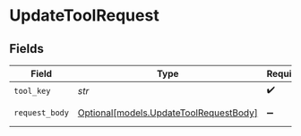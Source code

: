# UpdateToolRequest


## Fields

| Field                                                                        | Type                                                                         | Required                                                                     | Description                                                                  |
| ---------------------------------------------------------------------------- | ---------------------------------------------------------------------------- | ---------------------------------------------------------------------------- | ---------------------------------------------------------------------------- |
| `tool_key`                                                                   | *str*                                                                        | :heavy_check_mark:                                                           | N/A                                                                          |
| `request_body`                                                               | [Optional[models.UpdateToolRequestBody]](../models/updatetoolrequestbody.md) | :heavy_minus_sign:                                                           | The tool to update                                                           |